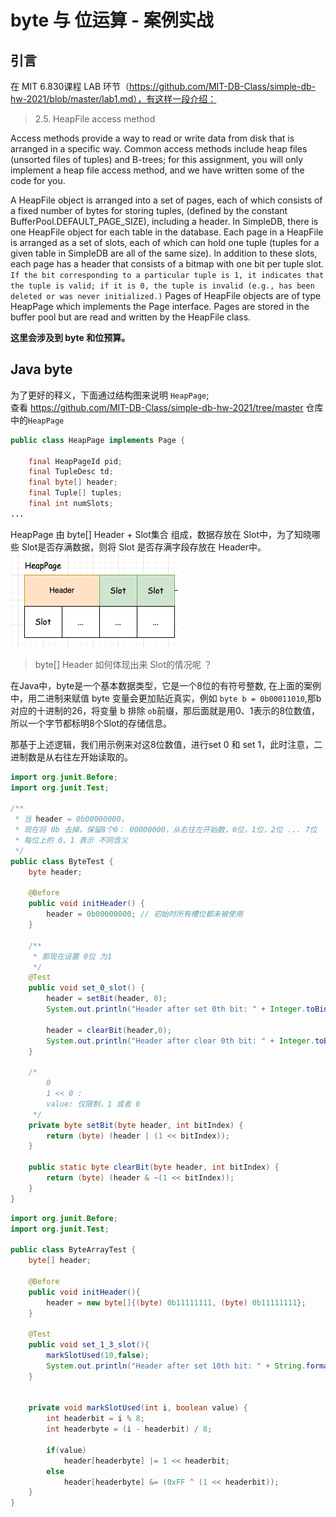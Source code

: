 # byte 与 位运算 - 案例实战    

## 引言 
在 MIT 6.830课程 LAB 环节（https://github.com/MIT-DB-Class/simple-db-hw-2021/blob/master/lab1.md），有这样一段介绍：  

>2.5. HeapFile access method                      

Access methods provide a way to read or write data from disk that is arranged in a specific way. Common access methods include heap files (unsorted files of tuples) and B-trees; for this assignment, you will only implement a heap file access method, and we have written some of the code for you.                  

A HeapFile object is arranged into a set of pages, each of which consists of a fixed number of bytes for storing tuples, (defined by the constant BufferPool.DEFAULT_PAGE_SIZE), including a header. In SimpleDB, there is one HeapFile object for each table in the database. Each page in a HeapFile is arranged as a set of slots, each of which can hold one tuple (tuples for a given table in SimpleDB are all of the same size). In addition to these slots, each page has a header that consists of a bitmap with one bit per tuple slot.` If the bit corresponding to a particular tuple is 1, it indicates that the tuple is valid; if it is 0, the tuple is invalid (e.g., has been deleted or was never initialized.)` Pages of HeapFile objects are of type HeapPage which implements the Page interface. Pages are stored in the buffer pool but are read and written by the HeapFile class.                        
 

**这里会涉及到 byte 和位预算。**            

## Java byte  

为了更好的释义，下面通过结构图来说明 `HeapPage`;         
查看 https://github.com/MIT-DB-Class/simple-db-hw-2021/tree/master 仓库中的`HeapPage` 
```java
public class HeapPage implements Page {

    final HeapPageId pid;
    final TupleDesc td;
    final byte[] header;
    final Tuple[] tuples;
    final int numSlots;
...     
```
HeapPage 由 byte[] Header + Slot集合 组成，数据存放在 Slot中，为了知晓哪些 Slot是否存满数据，则将 Slot 是否存满字段存放在 Header中。    
![heappage01](images/heappage01.png)  

>byte[] Header 如何体现出来 Slot的情况呢 ？                       

在Java中，byte是一个基本数据类型，它是一个8位的有符号整数, 在上面的案例中，用二进制来赋值 byte 变量会更加贴近真实，例如 `byte b = 0b00011010`,那b 对应的十进制的26，将变量 b 排除 `ob`前缀，那后面就是用0、1表示的8位数值，所以一个字节都标明8个Slot的存储信息。 

那基于上述逻辑，我们用示例来对这8位数值，进行set 0 和 set 1，此时注意，二进制数是从右往左开始读取的。   

```java
import org.junit.Before;
import org.junit.Test;

/**
 * 当 header = 0b00000000，
 * 现在将 0b 去掉，保留8个0： 00000000，从右往左开始数，0位，1位，2位 ... 7位
 * 每位上的 0、1 表示 不同含义
 */
public class ByteTest {
    byte header;

    @Before
    public void initHeader() {
        header = 0b00000000; // 初始时所有槽位都未被使用
    }

    /**
     * 那现在设置 0位 为1
     */
    @Test
    public void set_0_slot() {
        header = setBit(header, 0);
        System.out.println("Header after set 0th bit: " + Integer.toBinaryString(header));

        header = clearBit(header,0);
        System.out.println("Header after clear 0th bit: " + Integer.toBinaryString(header));
    }
    
    /*
        0
        1 << 0 :
        value: 仅限制，1 或者 0
     */
    private byte setBit(byte header, int bitIndex) {
        return (byte) (header | (1 << bitIndex));
    }

    public static byte clearBit(byte header, int bitIndex) {
        return (byte) (header & ~(1 << bitIndex));
    }
}
```


```java
import org.junit.Before;
import org.junit.Test;

public class ByteArrayTest {
    byte[] header;

    @Before
    public void initHeader(){
        header = new byte[]{(byte) 0b11111111, (byte) 0b11111111};
    }

    @Test
    public void set_1_3_slot(){
        markSlotUsed(10,false);
        System.out.println("Header after set 10th bit: " + String.format("%8s", Integer.toBinaryString(header[1] & 0xFF)).replace(' ', '0'));
    }


    private void markSlotUsed(int i, boolean value) {
        int headerbit = i % 8;
        int headerbyte = (i - headerbit) / 8;

        if(value)
            header[headerbyte] |= 1 << headerbit;
        else
            header[headerbyte] &= (0xFF ^ (1 << headerbit));
    }
}
```